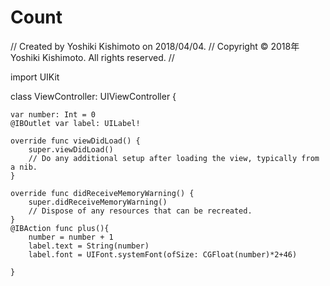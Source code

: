 # Count
//  Created by Yoshiki Kishimoto on 2018/04/04.
//  Copyright © 2018年 Yoshiki Kishimoto. All rights reserved.
//

import UIKit

class ViewController: UIViewController {
    
    var number: Int = 0
    @IBOutlet var label: UILabel!
    
    override func viewDidLoad() {
        super.viewDidLoad()
        // Do any additional setup after loading the view, typically from a nib.
    }

    override func didReceiveMemoryWarning() {
        super.didReceiveMemoryWarning()
        // Dispose of any resources that can be recreated.
    }
    @IBAction func plus(){
        number = number + 1
        label.text = String(number)
        label.font = UIFont.systemFont(ofSize: CGFloat(number)*2+46)
        
    }
